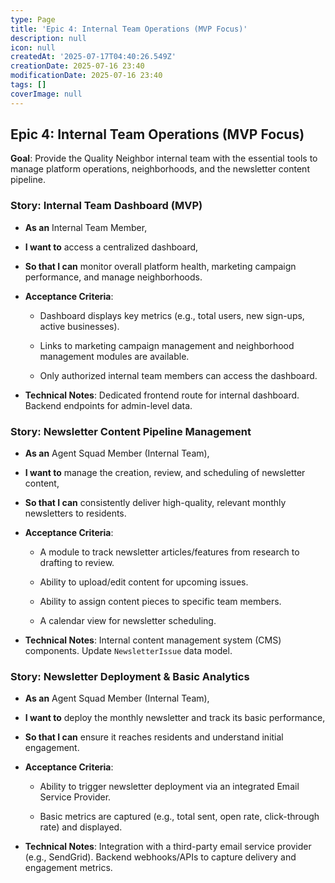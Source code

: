 ```yaml
---
type: Page
title: 'Epic 4: Internal Team Operations (MVP Focus)'
description: null
icon: null
createdAt: '2025-07-17T04:40:26.549Z'
creationDate: 2025-07-16 23:40
modificationDate: 2025-07-16 23:40
tags: []
coverImage: null
---
```


## Epic 4: Internal Team Operations (MVP Focus)

**Goal**: Provide the Quality Neighbor internal team with the essential tools to manage platform operations, neighborhoods, and the newsletter content pipeline.

### Story: Internal Team Dashboard (MVP)

- **As an** Internal Team Member,

- **I want to** access a centralized dashboard,

- **So that I can** monitor overall platform health, marketing campaign performance, and manage neighborhoods.

- **Acceptance Criteria**:

    - Dashboard displays key metrics (e.g., total users, new sign-ups, active businesses).

    - Links to marketing campaign management and neighborhood management modules are available.

    - Only authorized internal team members can access the dashboard.

- **Technical Notes**: Dedicated frontend route for internal dashboard. Backend endpoints for admin-level data.

### Story: Newsletter Content Pipeline Management

- **As an** Agent Squad Member (Internal Team),

- **I want to** manage the creation, review, and scheduling of newsletter content,

- **So that I can** consistently deliver high-quality, relevant monthly newsletters to residents.

- **Acceptance Criteria**:

    - A module to track newsletter articles/features from research to drafting to review.

    - Ability to upload/edit content for upcoming issues.

    - Ability to assign content pieces to specific team members.

    - A calendar view for newsletter scheduling.

- **Technical Notes**: Internal content management system (CMS) components. Update `NewsletterIssue` data model.

### Story: Newsletter Deployment & Basic Analytics

- **As an** Agent Squad Member (Internal Team),

- **I want to** deploy the monthly newsletter and track its basic performance,

- **So that I can** ensure it reaches residents and understand initial engagement.

- **Acceptance Criteria**:

    - Ability to trigger newsletter deployment via an integrated Email Service Provider.

    - Basic metrics are captured (e.g., total sent, open rate, click-through rate) and displayed.

- **Technical Notes**: Integration with a third-party email service provider (e.g., SendGrid). Backend webhooks/APIs to capture delivery and engagement metrics.

